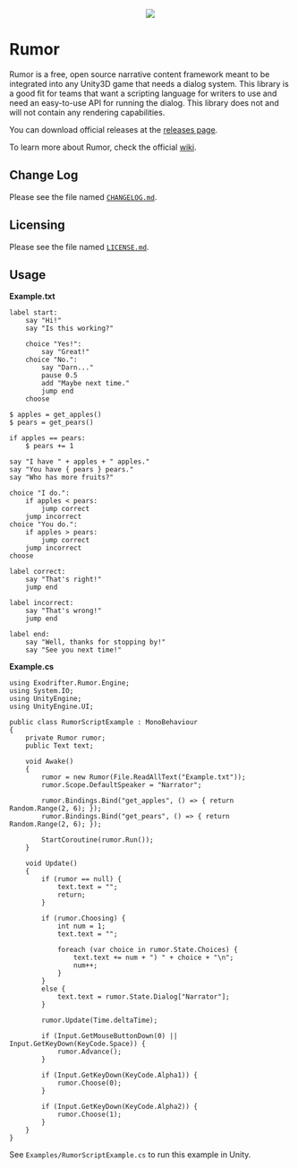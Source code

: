 <p align="center">
    <img src="https://raw.githubusercontent.com/wiki/exodrifter/unity-rumor/Images/Logo.png">
</p>

Rumor
=====
Rumor is a free, open source narrative content framework meant to be integrated
into any Unity3D game that needs a dialog system. This library is a good fit
for teams that want a scripting language for writers to use and need an
easy-to-use API for running the dialog. This library does not and will not
contain any rendering capabilities.

You can download official releases at the [releases page](https://github.com/exodrifter/unity-rumor/releases).

To learn more about Rumor, check the official [wiki](https://github.com/exodrifter/unity-rumor/wiki).

Change Log
----------
Please see the file named [`CHANGELOG.md`](CHANGELOG.md).

Licensing
---------
Please see the file named [`LICENSE.md`](LICENSE.md).

Usage
-----
**Example.txt**
```
label start:
    say "Hi!"
    say "Is this working?"

    choice "Yes!":
        say "Great!"
    choice "No.":
        say "Darn..."
        pause 0.5
        add "Maybe next time."
        jump end
    choose

$ apples = get_apples()
$ pears = get_pears()

if apples == pears:
    $ pears += 1

say "I have " + apples + " apples."
say "You have { pears } pears."
say "Who has more fruits?"

choice "I do.":
    if apples < pears:
        jump correct
    jump incorrect
choice "You do.":
    if apples > pears:
        jump correct
    jump incorrect
choose

label correct:
    say "That's right!"
    jump end

label incorrect:
    say "That's wrong!"
    jump end

label end:
    say "Well, thanks for stopping by!"
    say "See you next time!"
```

**Example.cs**
```
using Exodrifter.Rumor.Engine;
using System.IO;
using UnityEngine;
using UnityEngine.UI;

public class RumorScriptExample : MonoBehaviour
{
    private Rumor rumor;
    public Text text;

    void Awake()
    {
        rumor = new Rumor(File.ReadAllText("Example.txt"));
        rumor.Scope.DefaultSpeaker = "Narrator";

        rumor.Bindings.Bind("get_apples", () => { return Random.Range(2, 6); });
        rumor.Bindings.Bind("get_pears", () => { return Random.Range(2, 6); });

        StartCoroutine(rumor.Run());
    }

    void Update()
    {
        if (rumor == null) {
            text.text = "";
            return;
        }

        if (rumor.Choosing) {
            int num = 1;
            text.text = "";

            foreach (var choice in rumor.State.Choices) {
                text.text += num + ") " + choice + "\n";
                num++;
            }
        }
        else {
            text.text = rumor.State.Dialog["Narrator"];
        }

        rumor.Update(Time.deltaTime);

        if (Input.GetMouseButtonDown(0) || Input.GetKeyDown(KeyCode.Space)) {
            rumor.Advance();
        }

        if (Input.GetKeyDown(KeyCode.Alpha1)) {
            rumor.Choose(0);
        }

        if (Input.GetKeyDown(KeyCode.Alpha2)) {
            rumor.Choose(1);
        }
    }
}
```

See `Examples/RumorScriptExample.cs` to run this example in Unity.
